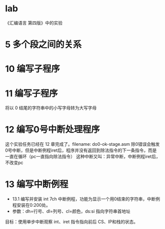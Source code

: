 # lab
《汇编语言 第四版》中的实验

# 5 多个段之间的关系


# 10 编写子程序

# 11 编写子程序
将以 0 结尾的字符串中的小写字母转为大写字母

# 12 编写0号中断处理程序
这个实验任务已经在 12 章完成了。filename: do0-ok-stage.asm
除0错误会触发0号中断，但是中断例程iret后，程序并没有返回到除法指令的下一条指令，而是一直在循环（pc一直指向除法指令）
这种中断又叫：异常中断，中断例程iret后，不改变pc

# 13 编写中断例程
- 13.1 编写并安装 int 7ch 中断例程，功能为显示一个用0结束的字符串，中断例程安装在0:200处。
- 参数：dh=行号、dl=列号、cl=颜色，ds:si 指向字符串首地址

目标：使用单步中断观察 int、iret 指令指向前后 CS、IP和栈的状态。

# 